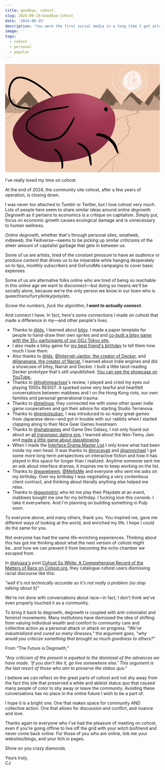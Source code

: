 ```yaml
---
title: goodbye, cohost.
slug: 2024-09-19-Goodbye-Cohost
date: '2024-09-19'
description: 'You were the first social media in a long time I got attached to. I''m sad to see you go.'
image: ''
tags:
  - cohost
  - personal
  - popular
---
```


![A drawing of eggbug, cohost's mascot. Drawn by me.](./eggbug-main.png)

I've really loved my time on cohost.

At the end of 2024, the community site cohost, after a few years of operation, is closing down.

I was never too attached to Tumblr or Twitter, but I love cohost very much. Lots of people here seem to share similar ideas around _online degrowth._ _Degrowth_ as it pertains to economics is a critique on capitalism. Simply put, focus on economic growth causes ecological damage and is unnecessary to human wellness.

_Online degrowth,_ whether that's through personal sites, smallweb, indieweb, the Fediverse—seems to be picking up similar criticisms of the sheer amount of capitalist garbage that gets in between us.

Some of us are artists, tired of the constant pressure to have an _audience_ or produce _content_ that drives us to be miserable while hanging desperately on to tips, monthly subscribers and GoFundMe campaigns to cover basic expenses.

Some of us are alternative folks online who are tired of being so reachable in this online age we want to disconnect—but doing so means we'll be socially alone, because we're the only person we know in our town who is queer/trans/furry/kinky/poly/etc.

_Screw the numbers, fuck the algorithm, **I want to actually connect.**_

And connect I have. In fact, here's some connections I made on cohost that made a difference in my—and other people's lives.

-   Thanks to [@ldx](https://adamledoux.net/blog/), I learned about [bitsy](https://bitsy.org/). I made a paper template for people to hand-draw their own sprites and and [co-built a bitsy game with the 35+ participants of our GGJ Tokyo site.](https://illuminesce.itch.io/hello-world)
-   I also made a bitsy game for [my best friend's birthday](https://illuminesce.net/games/happy-birthday-calli) to tell them how much I love them.
-   Also thanks to [@ldx](https://adamledoux.net/blog/), [@Internet-Janitor, the creator of Decker,](http://beyondloom.com/) and [@liananana, the creator of Narrat](https://buttondown.com/narrat), I learned about indie engines and did a showcase of bitsy, Narrat and Decker. I built a little tarot-reading Decker prototype that's still unpublished. [You can see the showcase on YouTube.](https://youtu.be/ZWLdPJwJabw?si=XJMljMMxoAyTr1Su)
-   Thanks to [@highimpactsex](https://mimidoshima.neocities.org/main/)'s review, I played and cried my eyes out playing 1000x RESIST. It sparked some very tearful and heartfelt conversations between mabbees and I on the Hong Kong riots, our own families and personal generational trauma.
-   Thanks to [@melinoe](https://gamedev.lgbt/@melinoe), they connected me with some other queer indie game cooperatives and got their advice for starting Studio Terranova.
-   Thanks to [@renkotsuban](https://renkotsuban.com/), I was introduced to so many great games from Japanese devs—and got in trouble with our rabbits when I started clapping along to their Nice Gear Games livestream.
-   Thanks to [@whatnames](https://whatnames.itch.io/) and Game Dev Galaxy, I not only found out about an [all transmasc dating sim](https://whatnames.itch.io/good-lord), I learned about the Neo-Twiny Jam and [made a little game about glassblowing](https://illuminesce.itch.io/keep-center).
-   When I made the [Interface Drama Master List](https://illuminesce.net/interface-drama) I only knew what had been inside my own head. It was thanks to [@morayati](https://www.katherinemorayati.com/) and [@ianmichael](http://ianmichaelwaddell.ca/) I got some more long-term perspectives on interactive fiction and how it has played in this space for longer than I realized. Anytime someone sent me an ask about interface dramas, it inspires me to keep working on the list.
-   Thanks to [@wavebeem](https://www.wavebeem.com/), [@MeItsMe](https://bsky.app/profile/alucula.bsky.social) and everyone who sent me asks on my birthday. Over my birthday I was negotiating a very contentious client contract, and thinking about literally anything else helped me relax.
-   Thanks to [@geometric](https://buttondown.com/allstationsbeyond) who let me play their Playdate at an event, mabbees bought me one for my birthday. I fucking love this console. I take it everywhere. And I'm planning on building something in Pulp soon.

To everyone above, and many others, thank you. You inspired me, gave me different ways of looking at the world, and enriched my life. I hope I could do the same for you.

Not everyone has had the same life-enriching experiences. Thinking about this has got me thinking about what the next version of cohost might be...and how we can prevent it from becoming the echo chamber we escaped from.

In [@alyaza's](https://alyaza.neocities.org/) post [Cohost So White: A Comprehensive Record of the Matters of Race on Cohost.org,](https://cohost.org/alyaza/post/7305042-cohost-so-white-a-c) they catalogue cohost users dismissing racial discourse like this:

_“well it's not technically accurate so it's not really a problem (so stop talking about it)”_

We're not done with conversations about race—in fact, I don't think we've even properly touched it as a community.

To bring it back to degrowth, degrowth is coupled with anti-colonialist and feminist movements. Many institutions have dismissed the idea of shifting from valuing individual wealth and comfort to community care and collective action as a personal attack or attack on progress. _"We've industrialized and cured so many illnesses,"_ the argument goes, _"why would you criticize something that brought so much goodness to others?"_

From “The Future is Degrowth,”

_"Any criticism of the present is equated to the dismissal of the advances we have made. 'If you don't like it, go live somewhere else.' This argument is the last resort of those who aim to preserve the status quo."_

I believe we _can_ reflect on the great parts of cohost and not shy away from the fact this site that preserved a white and ableist status quo that caused many people of color to shy away or leave the community. Avoiding these conversations has no place in the online future I wish to be a part of.

I hope it is a bright one. One that makes space for community AND collective action. One that allows for discussion and conflict, and nuance and love.

Thanks again to everyone who I've had the pleasure of meeting on cohost, even if you're going offline to live off the grid with your witch boifriend and never come back online. For those of you who are online, link me your websites/blogs, and your itch.io pages.

Shine on you crazy diamonds.

Yours truly,  
CJ
